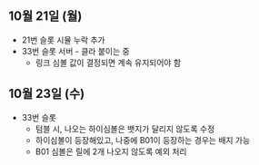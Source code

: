 ## 10월 21일 (월)

- 21번 슬롯 시뮬 누락 추가
- 33번 슬롯 서버 - 클라 붙이는 중
	- 링크 심볼 값이 결정되면 계속 유지되어야 함



## 10월 23일 (수)

- 33번 슬롯
	- 텀블 시, 나오는 하이심볼은 뱃지가 달리지 않도록 수정
	- 하이심볼이 등장해있고, 나중에 B01이 등장하는 경우는 배지 가능
	- B01 심볼은 릴에 2개 나오지 않도록 예외 처리